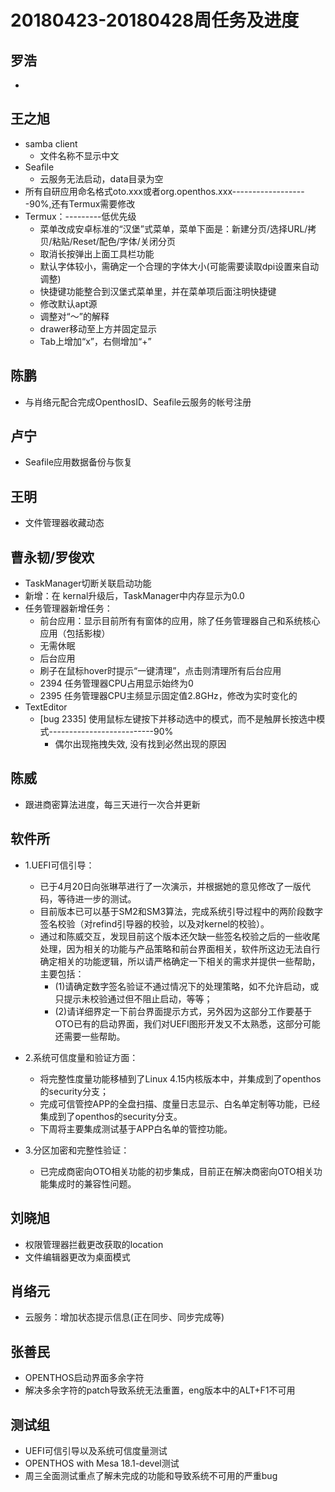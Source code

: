 # 20180423-20180428周任务及进度

## 罗浩
- 

## 王之旭
- samba client
   - 文件名称不显示中文
- Seafile
   - 云服务无法启动，data目录为空
- 所有自研应用命名格式oto.xxx或者org.openthos.xxx-------------------90%,还有Termux需要修改
- Termux：---------低优先级
   - 菜单改成安卓标准的“汉堡”式菜单，菜单下面是：新建分页/选择URL/拷贝/粘贴/Reset/配色/字体/关闭分页
   - 取消长按弹出上面工具栏功能
   - 默认字体较小，需确定一个合理的字体大小(可能需要读取dpi设置来自动调整)
   - 快捷键功能整合到汉堡式菜单里，并在菜单项后面注明快捷键
   - 修改默认apt源
   - 调整对“～”的解释
   - drawer移动至上方并固定显示
   - Tab上增加“x”，右侧增加“+”

## 陈鹏
- 与肖络元配合完成OpenthosID、Seafile云服务的帐号注册

## 卢宁
- Seafile应用数据备份与恢复

## 王明
- 文件管理器收藏动态

## 曹永韧/罗俊欢
- TaskManager切断关联启动功能
- 新增：在 kernal升级后，TaskManager中内存显示为0.0
- 任务管理器新增任务：
   - 前台应用：显示目前所有有窗体的应用，除了任务管理器自己和系统核心应用（包括影梭）
   - 无需休眠
   - 后台应用
   - 刷子在鼠标hover时提示“一键清理”，点击则清理所有后台应用
   - 2394 任务管理器CPU占用显示始终为0
   - 2395 任务管理器CPU主频显示固定值2.8GHz，修改为实时变化的
- TextEditor
   - [bug 2335] 使用鼠标左键按下并移动选中的模式，而不是触屏长按选中模式--------------------------90%
      - 偶尔出现拖拽失效, 没有找到必然出现的原因

## 陈威
- 跟进商密算法进度，每三天进行一次合并更新

## 软件所
- 1.UEFI可信引导：
   - 已于4月20日向张琳苹进行了一次演示，并根据她的意见修改了一版代码，等待进一步的测试。
   - 目前版本已可以基于SM2和SM3算法，完成系统引导过程中的两阶段数字签名校验（对refind引导器的校验，以及对kernel的校验）。
   - 通过和陈威交互，发现目前这个版本还欠缺一些签名校验之后的一些收尾处理，因为相关的功能与产品策略和前台界面相关，软件所这边无法自行确定相关的功能逻辑，所以请严格确定一下相关的需求并提供一些帮助，主要包括：
      - (1)请确定数字签名验证不通过情况下的处理策略，如不允许启动，或只提示未校验通过但不阻止启动，等等；
      - (2)请详细界定一下前台界面提示方式，另外因为这部分工作要基于OTO已有的启动界面，我们对UEFI图形开发又不太熟悉，这部分可能还需要一些帮助。

- 2.系统可信度量和验证方面：
   - 将完整性度量功能移植到了Linux 4.15内核版本中，并集成到了openthos的security分支；
   - 完成可信管控APP的全盘扫描、度量日志显示、白名单定制等功能，已经集成到了openthos的security分支。
   - 下周将主要集成测试基于APP白名单的管控功能。

- 3.分区加密和完整性验证：
   - 已完成商密向OTO相关功能的初步集成，目前正在解决商密向OTO相关功能集成时的兼容性问题。

## 刘晓旭
- 权限管理器拦截更改获取的location
- 文件编辑器更改为桌面模式

## 肖络元
- 云服务：增加状态提示信息(正在同步、同步完成等)

## 张善民
- OPENTHOS启动界面多余字符
- 解决多余字符的patch导致系统无法重置，eng版本中的ALT+F1不可用

## 测试组
- UEFI可信引导以及系统可信度量测试
- OPENTHOS with Mesa 18.1-devel测试
- 周三全面测试重点了解未完成的功能和导致系统不可用的严重bug
